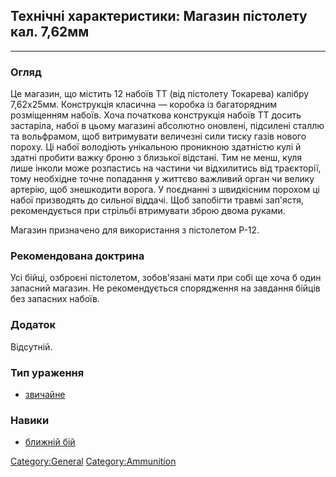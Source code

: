 ## Технічні характеристики: Магазин пістолету кал. 7,62мм

------------------------------------------------------------------------

### Огляд

Це магазин, що містить 12 набоїв ТТ (від пістолету Токарева) калібру
7,62х25мм. Конструкція класична — коробка із багаторядним розміщенням
набоїв. Хоча початкова конструкція набоїв ТТ досить застаріла, набої в
цьому магазині абсолютно оновлені, підсилені сталлю та вольфрамом, щоб
витримувати величезні сили тиску газів нового пороху. Ці набої володіють
унікальною проникною здатністю кулі й здатні пробити важку броню з
близької відстані. Тим не менш, куля лише інколи може розпастись на
частини чи відхилитись від траєкторії, тому необхідне точне попадання у
життєво важливий орган чи велику артерію, щоб знешкодити ворога. У
поєднанні з швидкісним порохом ці набої призводять до сильної віддачі.
Щоб запобігти травмі зап'ястя, рекомендується при стрільбі втримувати
зброю двома руками.

Магазин призначено для використання з пістолетом Р-12.

### Рекомендована доктрина

Усі бійці, озброєні пістолетом, зобов'язані мати при собі ще хоча б один
запасний магазин. Не рекомендується спорядження на завдання бійців без
запасних набоїв.

### Додаток

Відсутній.

### Тип ураження

- [звичайне](Ураження/звичайне "wikilink")

### Навики

- [ближній бій](Навики/ближній "wikilink")

[Category:General](Category:General "wikilink")
[Category:Ammunition](Category:Ammunition "wikilink")